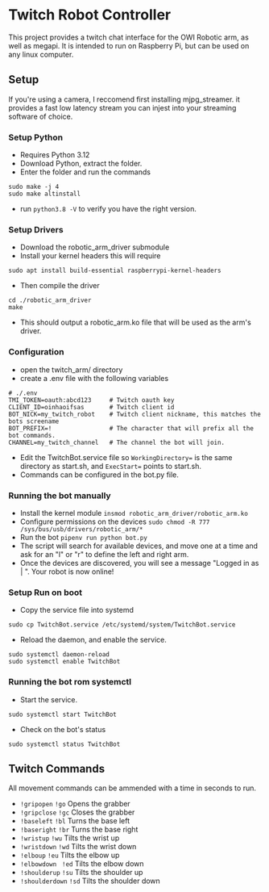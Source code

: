 # Twitch Robot Controller

This project provides a twitch chat interface for the OWI Robotic arm,
as well as megapi. It is intended to run on Raspberry Pi, but can be 
used on any linux computer.

## Setup
If you're using a camera, I reccomend first installing mjpg_streamer. it provides
a fast low latency stream you can injest into your streaming software of choice.

### Setup Python
- Requires Python 3.12
- Download Python, extract the folder.
- Enter the folder and run the commands
```
sudo make -j 4
sudo make altinstall
```
- run `python3.8 -V` to verify you have the right version.

### Setup Drivers
- Download the robotic_arm_driver submodule
- Install your kernel headers this will require
```
sudo apt install build-essential raspberrypi-kernel-headers
```
- Then compile the driver
```
cd ./robotic_arm_driver
make
```
- This should output a robotic_arm.ko file that will be used as the arm's driver.


### Configuration
- open the twitch_arm/ directory
- create a .env file with the following variables
```
# ./.env
TMI_TOKEN=oauth:abcd123 	# Twitch oauth key
CLIENT_ID=oinhaoifsas 		# Twitch client id
BOT_NICK=my_twitch_robot 	# Twitch client nickname, this matches the bots screename
BOT_PREFIX=! 				# The character that will prefix all the bot commands.
CHANNEL=my_twitch_channel 	# The channel the bot will join.
```
- Edit the TwitchBot.service file so `WorkingDirectory=` is the same directory as start.sh, and `ExecStart=` points to start.sh.
- Commands can be configured in the bot.py file.

### Running the bot manually
- Install the kernel module `insmod robotic_arm_driver/robotic_arm.ko`
- Configure permissions on the devices `sudo chmod -R 777 /sys/bus/usb/drivers/robotic_arm/*`
- Run the bot `pipenv run python bot.py`
- The script will search for available devices, and move one at a time and ask for an "l" or "r" to define the left and right arm.
- Once the devices are discovered, you will see a message "Logged in as | <USERNAME>". Your robot is now online!

### Setup Run on boot
- Copy the service file into systemd
```
sudo cp TwitchBot.service /etc/systemd/system/TwitchBot.service
```
- Reload the daemon, and enable the service.
```
sudo systemctl daemon-reload
sudo systemctl enable TwitchBot
```

### Running the bot rom systemctl
- Start the service.
```
sudo systemctl start TwitchBot
```
- Check on the bot's status
```
sudo systemctl status TwitchBot
```


## Twitch Commands
All movement commands can be ammended with a time in seconds to run.
- `!gripopen`  `!go` Opens the grabber
- `!gripclose`  `!gc` Closes the grabber
- `!baseleft`  `!bl` Turns the base left
- `!baseright`  `!br` Turns the base right
- `!wristup`  `!wu` Tilts the wrist up
- `!wristdown`  `!wd` Tilts the wrist down
- `!elboup`  `!eu` Tilts the elbow up
- `!elbowdown `  `!ed` Tilts the elbow down
- `!shoulderup`  `!su` Tilts the shoulder up
- `!shoulderdown`  `!sd` Tilts the shoulder down

